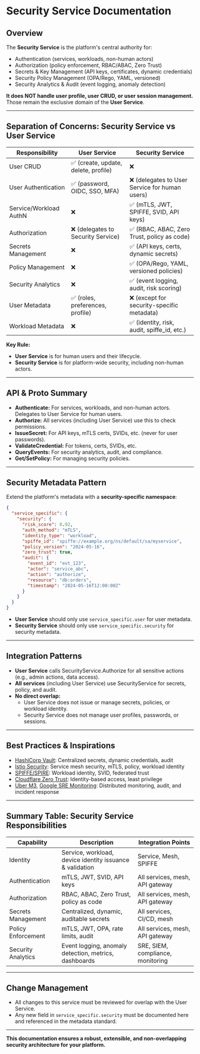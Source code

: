 # Security Service Documentation

## Overview

The **Security Service** is the platform's central authority for:

- Authentication (services, workloads, non-human actors)
- Authorization (policy enforcement, RBAC/ABAC, Zero Trust)
- Secrets & Key Management (API keys, certificates, dynamic credentials)
- Security Policy Management (OPA/Rego, YAML, versioned)
- Security Analytics & Audit (event logging, anomaly detection)

**It does NOT handle user profile, user CRUD, or user session management.** Those remain the
exclusive domain of the **User Service**.

---

## Separation of Concerns: Security Service vs User Service

| Responsibility         | User Service                         | Security Service                               |
| ---------------------- | ------------------------------------ | ---------------------------------------------- |
| User CRUD              | ✅ (create, update, delete, profile) | ❌                                             |
| User Authentication    | ✅ (password, OIDC, SSO, MFA)        | ❌ (delegates to User Service for human users) |
| Service/Workload AuthN | ❌                                   | ✅ (mTLS, JWT, SPIFFE, SVID, API keys)         |
| Authorization          | ❌ (delegates to Security Service)   | ✅ (RBAC, ABAC, Zero Trust, policy as code)    |
| Secrets Management     | ❌                                   | ✅ (API keys, certs, dynamic secrets)          |
| Policy Management      | ❌                                   | ✅ (OPA/Rego, YAML, versioned policies)        |
| Security Analytics     | ❌                                   | ✅ (event logging, audit, risk scoring)        |
| User Metadata          | ✅ (roles, preferences, profile)     | ❌ (except for security-specific metadata)     |
| Workload Metadata      | ❌                                   | ✅ (identity, risk, audit, spiffe_id, etc.)    |

**Key Rule:**

- **User Service** is for human users and their lifecycle.
- **Security Service** is for platform-wide security, including non-human actors.

---

## API & Proto Summary

- **Authenticate:** For services, workloads, and non-human actors. Delegates to User Service for
  human users.
- **Authorize:** All services (including User Service) use this to check permissions.
- **IssueSecret:** For API keys, mTLS certs, SVIDs, etc. (never for user passwords).
- **ValidateCredential:** For tokens, certs, SVIDs, etc.
- **QueryEvents:** For security analytics, audit, and compliance.
- **Get/SetPolicy:** For managing security policies.

---

## Security Metadata Pattern

Extend the platform's metadata with a **security-specific namespace**:

```json
{
  "service_specific": {
    "security": {
      "risk_score": 0.92,
      "auth_method": "mTLS",
      "identity_type": "workload",
      "spiffe_id": "spiffe://example.org/ns/default/sa/myservice",
      "policy_version": "2024-05-16",
      "zero_trust": true,
      "audit": {
        "event_id": "evt_123",
        "actor": "service_abc",
        "action": "authorize",
        "resource": "db:orders",
        "timestamp": "2024-05-16T12:00:00Z"
      }
    }
  }
}
```

- **User Service** should only use `service_specific.user` for user metadata.
- **Security Service** should only use `service_specific.security` for security metadata.

---

## Integration Patterns

- **User Service** calls SecurityService.Authorize for all sensitive actions (e.g., admin actions,
  data access).
- **All services** (including User Service) use SecurityService for secrets, policy, and audit.
- **No direct overlap:**
  - User Service does not issue or manage secrets, policies, or workload identity.
  - Security Service does not manage user profiles, passwords, or sessions.

---

## Best Practices & Inspirations

- [HashiCorp Vault](https://developer.hashicorp.com/vault/docs): Centralized secrets, dynamic
  credentials, audit
- [Istio Security](https://istio.io/latest/docs/concepts/security/): Service mesh security, mTLS,
  policy, workload identity
- [SPIFFE/SPIRE](https://spiffe.io/): Workload identity, SVID, federated trust
- [Cloudflare Zero Trust](https://www.cloudflare.com/en-gb/learning/security/glossary/what-is-zero-trust/):
  Identity-based access, least privilege
- [Uber M3](https://www.uber.com/en-NG/blog/m3/),
  [Google SRE Monitoring](https://sre.google/sre-book/monitoring-distributed-systems/): Distributed
  monitoring, audit, and incident response

---

## Summary Table: Security Service Responsibilities

| Capability         | Description                                              | Integration Points                |
| ------------------ | -------------------------------------------------------- | --------------------------------- |
| Identity           | Service, workload, device identity issuance & validation | Service, Mesh, SPIFFE             |
| Authentication     | mTLS, JWT, SVID, API keys                                | All services, mesh, API gateway   |
| Authorization      | RBAC, ABAC, Zero Trust, policy as code                   | All services, mesh, API gateway   |
| Secrets Management | Centralized, dynamic, auditable secrets                  | All services, CI/CD, mesh         |
| Policy Enforcement | mTLS, JWT, OPA, rate limits, audit                       | All services, mesh, API gateway   |
| Security Analytics | Event logging, anomaly detection, metrics, dashboards    | SRE, SIEM, compliance, monitoring |

---

## Change Management

- All changes to this service must be reviewed for overlap with the User Service.
- Any new field in `service_specific.security` must be documented here and referenced in the
  metadata standard.

---

**This documentation ensures a robust, extensible, and non-overlapping security architecture for
your platform.**

